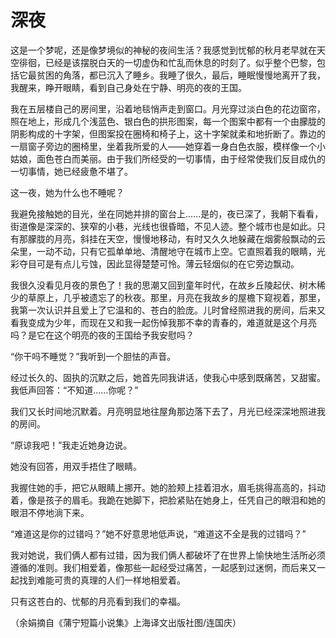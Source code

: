 # 深夜

这是一个梦呢，还是像梦境似的神秘的夜间生活？我感觉到忧郁的秋月老早就在天空徘徊，已经是该摆脱白天的一切虚伪和忙乱而休息的时刻了。似乎整个巴黎，包括它最贫困的角落，都已沉入了睡乡。我睡了很久，最后，睡眠慢慢地离开了我，我醒来，睁开眼睛，看到自己身处在宁静、明亮的夜的王国。 

我在五层楼自己的房间里，沿着地毯悄声走到窗口。月光穿过淡白色的花边窗帘，照在地上，形成几个浅蓝色、银白色的拱形图案，每一个图案中都有一个由朦胧的阴影构成的十字架，但图案投在圈椅和椅子上，这十字架就柔和地折断了。靠边的一扇窗子旁边的圈椅里，坐着我所爱的人——她穿着一身白色衣服，模样像一个小姑娘，面色苍白而美丽。由于我们所经受的一切事情，由于经常使我们反目成仇的一切事情，她已经疲惫不堪了。 

这一夜，她为什么也不睡呢？ 

我避免接触她的目光，坐在同她并排的窗台上……是的，夜已深了，我朝下看看，街道像是深深的、狭窄的小巷，光线也很昏暗，不见人迹。整个城市也是如此。只有那朦胧的月亮，斜挂在天空，慢慢地移动，有时又久久地躲藏在烟雾般飘动的云朵里，一动不动，只有它孤单单地、清醒地守在城市上空。它直照着我的眼睛，光彩夺目可是有点儿亏蚀，因此显得楚楚可怜。薄云轻烟似的在它旁边飘动。 

我很久没看见月夜的景色了！我的思潮又回到童年时代，在故乡丘陵起伏、树木稀少的草原上，几乎被遗忘了的秋夜。那里，月亮在我故乡的屋檐下窥视着，那里，我第一次认识并且爱上了它温和的、苍白的脸庞。儿时曾经照进我的房间，后来又看我变成为少年，而现在又和我一起伤悼我那不幸的青春的，难道就是这个月亮吗？是它在这个明亮的夜的王国给予我安慰吗？ 

“你干吗不睡觉？”我听到一个胆怯的声音。 

经过长久的、固执的沉默之后，她首先同我讲话，使我心中感到既痛苦，又甜蜜。我低声回答：“不知道……你呢？” 

我们又长时间地沉默着。月亮明显地往屋角那边落下去了，月光已经深深地照进我的房间。 

“原谅我吧！”我走近她身边说。 

她没有回答，用双手捂住了眼睛。 

我握住她的手，把它从眼睛上挪开。她的脸颊上挂着泪水，眉毛挑得高高的，抖动着，像是孩子的眉毛。我跪在她脚下，把脸紧贴在她身上，任凭自己的眼泪和她的眼泪不停地淌下来。 

“难道这是你的过错吗？”她不好意思地低声说，“难道这不全是我的过错吗？” 

我对她说，我们俩人都有过错，因为我们俩人都破坏了在世界上愉快地生活所必须遵循的准则。我们相爱着，像那些一起经受过痛苦，一起感到过迷惘，而后来又一起找到难能可贵的真理的人们一样地相爱着。 

只有这苍白的、忧郁的月亮看到我们的幸福。 

（余娟摘自《蒲宁短篇小说集》上海译文出版社图/连国庆）